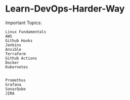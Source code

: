 # Learn-DevOps-Harder-Way


Important Topics: 

```
Linux Fundamentals
AWS
Github Hooks
Jenkins
Ansible
Terraform
Github Actions
Docker
Kubernetes


Promethus
Grafana
SonarQube
JIRA

```
